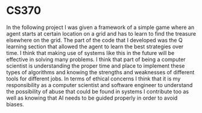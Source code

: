 # CS370

In the following project I was given a framework of a simple game where an agent starts at certain location on a grid and has to learn to find the treasure elsewhere on the grid.
The part of the code that I developed was the Q learning section that allowed the agent to learn the best strategies over time.
I think that making use of systems like this in the future will be effective in solving many problems. I think that part of being a computer scientist is understanding the proper
time and place to implement these types of algorithms and knowing the strengths and weaknesses of different tools for different jobs. In terms of ethical concerns I think that it is my responsibility as a computer scientist and software engineer to understand the possibility of abuse that could be found in systems I contribute too as well as knowing that AI needs to be guided properly in order to avoid biases.
